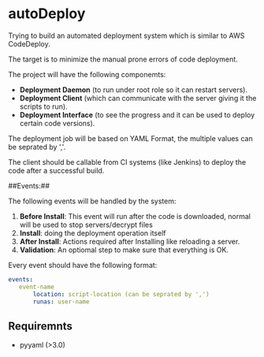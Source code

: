 # autoDeploy
Trying to build an automated deployment system which is similar to AWS CodeDeploy.

The target is to minimize the manual prone errors of code deployment.

The project will have the following componemts:
* **Deployment Daemon** (to run under root role so it can restart servers).
* **Deployment Client** (which can communicate with the server giving it the scripts to run).
* **Deployment Interface** (to see the progress and it can be used to deploy certain code versions).

The deployment job will be based on YAML Format, the multiple values can be seprated by ','.

The client should be callable from CI systems (like Jenkins) to deploy the code after a successful build.

##Events:##

The following events will be handled by the system:

1. **Before Install**: This event will run after the code is downloaded, normal will be used to stop servers/decrypt files
2. **Install**: doing the deployment operation itself
3. **After Install**: Actions required after Installing like reloading a server.
4. **Validation**: An optiomal step to make sure that everything is OK.

Every event should have the following format:

```yaml
events:
   event-name
       location: script-location (can be seprated by ',')
       runas: user-name
  ```
## Requiremnts ##
* pyyaml (>3.0)
